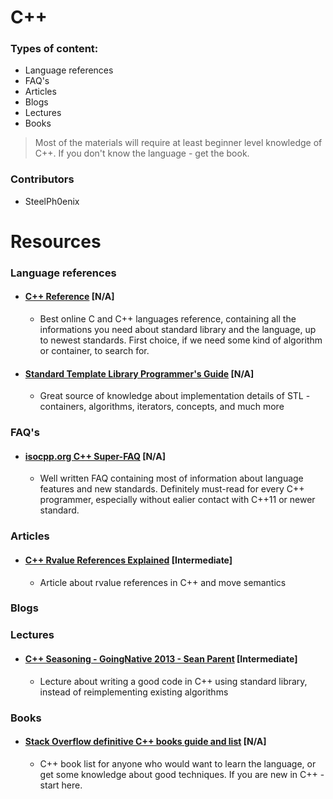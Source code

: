 # C++

### Types of content:
- Language references
- FAQ's
- Articles
- Blogs
- Lectures
- Books

> Most of the materials will require at least beginner level knowledge of C++. If you don't know the language - get the book.

### Contributors
- SteelPh0enix

# Resources

### Language references

- #### [C++ Reference](http://en.cppreference.com/w/) [N/A]
    - Best online C and C++ languages reference, containing all the informations you need about standard library and the language, up to newest standards. First choice, if we need some kind of algorithm or container, to search for.
    
- #### [Standard Template Library Programmer's Guide](http://www.sgi.com/tech/stl/) [N/A]
    - Great source of knowledge about implementation details of STL - containers, algorithms, iterators, concepts, and much more

### FAQ's

- #### [isocpp.org C++ Super-FAQ](https://isocpp.org/faq) [N/A]
    - Well written FAQ containing most of information about language features and new standards. Definitely must-read for every C++ programmer, especially without ealier contact with C++11 or newer standard.

### Articles
- #### [C++ Rvalue References Explained](http://thbecker.net/articles/rvalue_references/section_01.html) [Intermediate]
    - Article about rvalue references in C++ and move semantics

### Blogs

### Lectures

- #### [C++ Seasoning - GoingNative 2013 - Sean Parent](https://channel9.msdn.com/Events/GoingNative/2013/Cpp-Seasoning) [Intermediate]
    - Lecture about writing a good code in C++ using standard library, instead of reimplementing existing algorithms

### Books

- #### [Stack Overflow definitive C++ books guide and list](https://stackoverflow.com/questions/388242/the-definitive-c-book-guide-and-list) [N/A]
    - C++ book list for anyone who would want to learn the language, or get some knowledge about good techniques. If you are new in C++ - start here.
